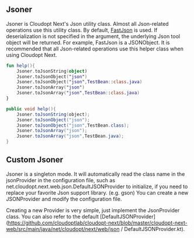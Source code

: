 ## Jsoner

Jsoner is Cloudopt Next's Json utility class. Almost all Json-related operations use this utility class. By default, [FastJson](https://github.com/alibaba/fastjson) is used. If deserialization is not specified in the argument, the underlying Json tool object will be returned. For example, FastJson is a JSONObject. It is recommended that all Json-related operations use this helper class when using Cloudopt Next.

````kotlin
fun help(){
    Jsoner.toJsonString(object)
    Jsoner.toJsonObject("json")
    Jsoner.toJsonObject("json",TestBean::class.java)
    Jsoner.toJsonArray("json")
    Jsoner.toJsonArray("json",TestBean::class.java)
}
````

````java
public void help(){
    Jsoner.toJsonString(object);
    Jsoner.toJsonObject("json");
    Jsoner.toJsonObject("json",TestBean.class);
    Jsoner.toJsonArray("json");
    Jsoner.toJsonArray("json",TestBean.java);
}
````

## Custom Jsoner

Jsoner is a singleton mode. It will automatically read the class name in the jsonProvider in the configuration file, such as net.cloudopt.next.web.json.DefaultJSONProvider to initialize, if you need to replace your favorite Json support library. (e.g. gson) You can create a new JSONProvider and modify the configuration file.

Creating a new Provider is very simple, just implement the JsonProvider class. You can also refer to the default [DefaultJSONProvider](https://github.com/cloudoptlab/cloudopt-next/blob/master/cloudopt-next-web/src/main/java/net/cloudopt/next/web/json / DefaultJSONProvider.kt).

